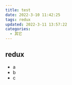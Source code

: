```yaml
---
title: test
date: 2022-3-10 11:42:25
tags: redux
updated: 2022-3-11 13:57:22
categories:
  - 其它
---
```


## redux

- a
- b
- c
